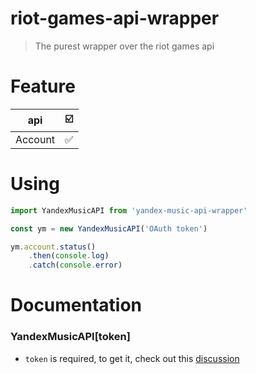 # riot-games-api-wrapper

> The purest wrapper over the riot games api

# Feature

| api     | ☑️ |
|---------|----|
| Account | ✅  |

# Using

```typescript
import YandexMusicAPI from 'yandex-music-api-wrapper'

const ym = new YandexMusicAPI('OAuth token')

ym.account.status()
	.then(console.log)
	.catch(console.error)
```

# Documentation

### YandexMusicAPI[token]

-   `token` is required, to get it, check out this [discussion](https://github.com/MarshalX/yandex-music-api/discussions/513)
